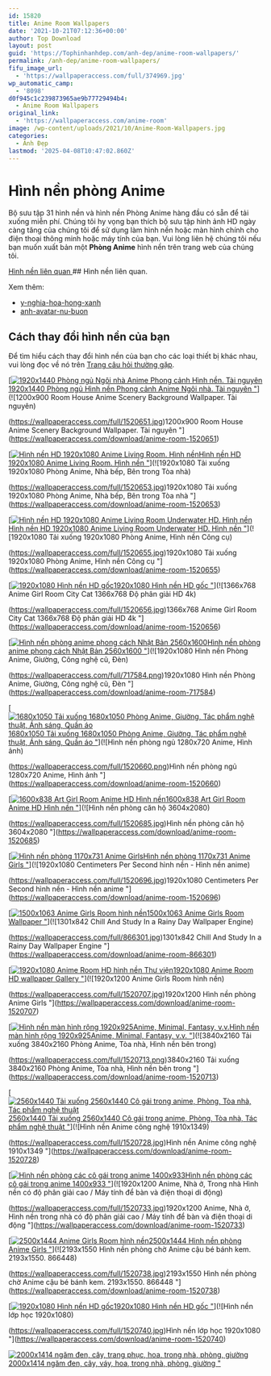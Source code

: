 ```yaml
---
id: 15820
title: Anime Room Wallpapers
date: '2021-10-21T07:12:36+00:00'
author: Top Download
layout: post
guid: 'https://Tophinhanhdep.com/anh-dep/anime-room-wallpapers/'
permalink: /anh-dep/anime-room-wallpapers/
fifu_image_url:
  - 'https://wallpaperaccess.com/full/374969.jpg'
wp_automatic_camp:
  - '8098'
d0f945c1c239873965ae9b77729494b4:
  - Anime Room Wallpapers
original_link:
  - 'https://wallpaperaccess.com/anime-room'
image: /wp-content/uploads/2021/10/Anime-Room-Wallpapers.jpg
categories:
  - Ảnh Đẹp
lastmod: '2025-04-08T10:47:02.860Z'
---
```

# Hình nền phòng Anime

Bộ sưu tập 31 hình nền và hình nền Phòng Anime hàng đầu có sẵn để tải xuống miễn phí. Chúng tôi hy vọng bạn thích bộ sưu tập hình ảnh HD ngày càng tăng của chúng tôi để sử dụng làm hình nền hoặc màn hình chính cho điện thoại thông minh hoặc máy tính của bạn. Vui lòng liên hệ chúng tôi nếu bạn muốn xuất bản một **Phòng Anime** hình nền trên trang web của chúng tôi.

[Hình nền liên quan ](#related) ## Hình nền liên quan.

   
 Xem thêm:

   
- [y-nghia-hoa-hong-xanh](https://tophinhanhdep.com/hoa-hong/y-nghia-hoa-hong-xanh/)
- [anh-avatar-nu-buon](https://tophinhanhdep.com/anh-avatar/anh-avatar-nu-buon/)

## Cách thay đổi hình nền của bạn

Để tìm hiểu cách thay đổi hình nền của bạn cho các loại thiết bị khác nhau, vui lòng đọc về nó trên [Trang câu hỏi thường gặp](https://tophinhanhdep.com/faq/).

  
[[![1920x1440 Phòng ngủ Ngôi nhà Anime Phong cảnh Hình nền.  Tài nguyên](https://wallpaperaccess.com/full/374969.jpg)1920x1440 Phòng ngủ Hình nền Phong cảnh Anime Ngôi nhà. Tài nguyên "](https://wallpaperaccess.com/download/anime-room-374969)](![1200x900 Room House Anime Scenery Background Wallpaper.  Tài nguyên)

(https://wallpaperaccess.com/full/1520651.jpg)1200x900 Room House Anime Scenery Background Wallpaper. Tài nguyên "](https://wallpaperaccess.com/download/anime-room-1520651)

[[![Hình nền HD 1920x1080 Anime Living Room.  Hình nền](https://wallpaperaccess.com/full/1520652.png)Hình nền HD 1920x1080 Anime Living Room. Hình nền "](https://wallpaperaccess.com/download/anime-room-1520652)](![1920x1080 Tải xuống 1920x1080 Phòng Anime, Nhà bếp, Bên trong Tòa nhà)

(https://wallpaperaccess.com/full/1520653.jpg)1920x1080 Tải xuống 1920x1080 Phòng Anime, Nhà bếp, Bên trong Tòa nhà "](https://wallpaperaccess.com/download/anime-room-1520653)

[[![Hình nền HD 1920x1080 Anime Living Room Underwater HD.  Hình nền](https://wallpaperaccess.com/full/1520654.png)Hình nền HD 1920x1080 Anime Living Room Underwater HD. Hình nền "](https://wallpaperaccess.com/download/anime-room-1520654)](![1920x1080 Tải xuống 1920x1080 Phòng Anime, Hình nền Công cụ)

(https://wallpaperaccess.com/full/1520655.jpg)1920x1080 Tải xuống 1920x1080 Phòng Anime, Hình nền Công cụ "](https://wallpaperaccess.com/download/anime-room-1520655)

[[![1920x1080 Hình nền HD gốc](https://wallpaperaccess.com/full/658354.png)1920x1080 Hình nền HD gốc "](https://wallpaperaccess.com/download/anime-room-658354)](![1366x768 Anime Girl Room City Cat 1366x768 Độ phân giải HD 4k)

(https://wallpaperaccess.com/full/1520656.jpg)1366x768 Anime Girl Room City Cat 1366x768 Độ phân giải HD 4k "](https://wallpaperaccess.com/download/anime-room-1520656)

[[![Hình nền phòng anime phong cách Nhật Bản 2560x1600](https://wallpaperaccess.com/full/1520657.jpg)Hình nền phòng anime phong cách Nhật Bản 2560x1600 "](https://wallpaperaccess.com/download/anime-room-1520657)](![1920x1080 Hình nền Phòng Anime, Giường, Công nghệ cũ, Đèn)

(https://wallpaperaccess.com/full/717584.png)1920x1080 Hình nền Phòng Anime, Giường, Công nghệ cũ, Đèn "](https://wallpaperaccess.com/download/anime-room-717584)

[[![1680x1050 Tải xuống 1680x1050 Phòng Anime, Giường, Tác phẩm nghệ thuật, Ánh sáng, Quần áo](https://wallpaperaccess.com/full/1520659.png)1680x1050 Tải xuống 1680x1050 Phòng Anime, Giường, Tác phẩm nghệ thuật, Ánh sáng, Quần áo "](https://wallpaperaccess.com/download/anime-room-1520659)](![Hình nền phòng ngủ 1280x720 Anime, Hình ảnh)

(https://wallpaperaccess.com/full/1520660.png)Hình nền phòng ngủ 1280x720 Anime, Hình ảnh "](https://wallpaperaccess.com/download/anime-room-1520660)

[[![1600x838 Art Girl Room Anime HD Hình nền](https://wallpaperaccess.com/full/1520661.jpg)1600x838 Art Girl Room Anime HD Hình nền "](https://wallpaperaccess.com/download/anime-room-1520661)](![Hình nền phòng căn hộ 3604x2080)

(https://wallpaperaccess.com/full/1520685.jpg)Hình nền phòng căn hộ 3604x2080 "](https://wallpaperaccess.com/download/anime-room-1520685)

[[![Hình nền phòng 1170x731 Anime Girls](https://wallpaperaccess.com/full/1520693.jpg)Hình nền phòng 1170x731 Anime Girls "](https://wallpaperaccess.com/download/anime-room-1520693)](![1920x1080 Centimeters Per Second hình nền - Hình nền anime)

(https://wallpaperaccess.com/full/1520696.jpg)1920x1080 Centimeters Per Second hình nền - Hình nền anime "](https://wallpaperaccess.com/download/anime-room-1520696)

[[![1500x1063 Anime Girls Room hình nền](https://wallpaperaccess.com/full/1520700.jpg)1500x1063 Anime Girls Room Wallpaper "](https://wallpaperaccess.com/download/anime-room-1520700)](![1301x842 Chill And Study In a Rainy Day Wallpaper Engine)

(https://wallpaperaccess.com/full/866301.jpg)1301x842 Chill And Study In a Rainy Day Wallpaper Engine "](https://wallpaperaccess.com/download/anime-room-866301)

[[![1920x1080 Anime Room HD hình nền Thư viện](https://wallpaperaccess.com/full/1520706.jpg)1920x1080 Anime Room HD wallpaper Gallery "](https://wallpaperaccess.com/download/anime-room-1520706)](![1920x1200 Anime Girls Room hình nền)

(https://wallpaperaccess.com/full/1520707.jpg)1920x1200 Hình nền phòng Anime Girls "](https://wallpaperaccess.com/download/anime-room-1520707)

[[![Hình nền màn hình rộng 1920x925Anime, Minimal, Fantasy, v.v.](https://wallpaperaccess.com/full/1520709.jpg)Hình nền màn hình rộng 1920x925Anime, Minimal, Fantasy, v.v. "](https://wallpaperaccess.com/download/anime-room-1520709)](![3840x2160 Tải xuống 3840x2160 Phòng Anime, Tòa nhà, Hình nền bên trong)

(https://wallpaperaccess.com/full/1520713.png)3840x2160 Tải xuống 3840x2160 Phòng Anime, Tòa nhà, Hình nền bên trong "](https://wallpaperaccess.com/download/anime-room-1520713)

[[![2560x1440 Tải xuống 2560x1440 Cô gái trong anime, Phòng, Tòa nhà, Tác phẩm nghệ thuật](https://wallpaperaccess.com/full/1520721.jpg)2560x1440 Tải xuống 2560x1440 Cô gái trong anime, Phòng, Tòa nhà, Tác phẩm nghệ thuật "](https://wallpaperaccess.com/download/anime-room-1520721)](![Hình nền Anime công nghệ 1910x1349)

(https://wallpaperaccess.com/full/1520728.jpg)Hình nền Anime công nghệ 1910x1349 "](https://wallpaperaccess.com/download/anime-room-1520728)

[[![Hình nền phòng các cô gái trong anime 1400x933](https://wallpaperaccess.com/full/1520731.jpg)Hình nền phòng các cô gái trong anime 1400x933 "](https://wallpaperaccess.com/download/anime-room-1520731)](![1920x1200 Anime, Nhà ở, Trong nhà Hình nền có độ phân giải cao / Máy tính để bàn và điện thoại di động)

(https://wallpaperaccess.com/full/1520733.jpg)1920x1200 Anime, Nhà ở, Hình nền trong nhà có độ phân giải cao / Máy tính để bàn và điện thoại di động "](https://wallpaperaccess.com/download/anime-room-1520733)

[[![2500x1444 Anime Girls Room hình nền](https://wallpaperaccess.com/full/1520735.jpg)2500x1444 Hình nền phòng Anime Girls "](https://wallpaperaccess.com/download/anime-room-1520735)](![2193x1550 Hình nền phòng chờ Anime cậu bé bánh kem.  2193x1550.  866448)

(https://wallpaperaccess.com/full/1520738.jpg)2193x1550 Hình nền phòng chờ Anime cậu bé bánh kem. 2193x1550. 866448 "](https://wallpaperaccess.com/download/anime-room-1520738)

[[![1920x1080 Hình nền HD gốc](https://wallpaperaccess.com/full/1520739.jpg)1920x1080 Hình nền HD gốc "](https://wallpaperaccess.com/download/anime-room-1520739)](![Hình nền lớp học 1920x1080)

(https://wallpaperaccess.com/full/1520740.jpg)Hình nền lớp học 1920x1080 "](https://wallpaperaccess.com/download/anime-room-1520740)

[![2000x1414 ngăm đen, cây, trang phục, hoa, trong nhà, phòng, giường](https://wallpaperaccess.com/full/1520741.jpg)2000x1414 ngăm đen, cây, váy, hoa, trong nhà, phòng, giường "](https://wallpaperaccess.com/download/anime-room-1520741)
